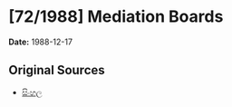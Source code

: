 # [72/1988] Mediation Boards

**Date:** 1988-12-17

## Original Sources

- [සිංහල](https://documents.gov.lk/view/acts/1988/12/72-1988_S.pdf)
